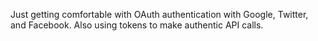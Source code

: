 Just getting comfortable with OAuth authentication with Google, Twitter, and Facebook.
Also using tokens to make authentic API calls.